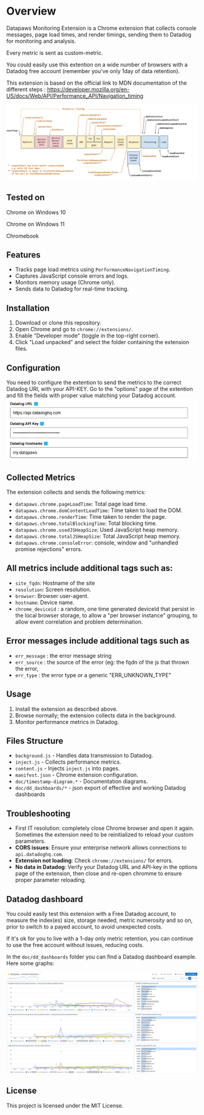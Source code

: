 # Overview
Datapaws Monitoring Extension is a Chrome extension that collects console messages, page load times, and render timings, sending them to Datadog for monitoring and analysis.

Every metric is sent as custom-metric.

You could easily use this extention on a wide number of browsers with a Datadog free account (remember you've only 1day of data retention).

This extension is based on the official link to MDN documentation of the different steps : https://developer.mozilla.org/en-US/docs/Web/API/Performance_API/Navigation_timing

![MDN Performance API - Navigation timing](https://github.com/gcaglio/ChromeExt-DataPaws/blob/main/doc/timestamp-diagram.png?raw=true)


## Tested on
Chrome on Windows 10

Chrome on Windows 11

Chromebook


## Features
- Tracks page load metrics using `PerformanceNavigationTiming`.
- Captures JavaScript console errors and logs.
- Monitors memory usage (Chrome only).
- Sends data to Datadog for real-time tracking.

## Installation
1. Download or clone this repository.
2. Open Chrome and go to `chrome://extensions/`.
3. Enable "Developer mode" (toggle in the top-right corner).
4. Click "Load unpacked" and select the folder containing the extension files.

## Configuration
You need to configure the extention to send the metrics to the correct Datadog URI, with your API-KEY. 
Go to the "options" page of the extention and fill the fields with proper value matching your Datadog account.
![Datapaws extension options configuration](https://github.com/gcaglio/ChromeExt-DataPaws/blob/main/doc/datapaws_options.png?raw=true)

## Collected Metrics
The extension collects and sends the following metrics:
* `datapaws.chrome.pageLoadTime`: Total page load time.
* `datapaws.chrome.domContentLoadTime`: Time taken to load the DOM.
* `datapaws.chrome.renderTime`: Time taken to render the page.
* `datapaws.chrome.totalBlockingTime`: Total blocking time.
* `datapaws.chrome.usedJSHeapSize`: Used JavaScript heap memory.
* `datapaws.chrome.totalJSHeapSize`: Total JavaScript heap memory.
* `datapaws.chrome.consoleError`: console, window and "unhandled promise rejections" errors.

## All metrics include additional tags such as:
* `site_fqdn`: Hostname of the site
* `resolution`: Screen resolution.
* `browser`: Browser user-agent.
* `hostname`: Device name.
* `chrome_deviceid` : a random, one time generated deviceId that persist in the local browser storage, to allow a "per browser instance" grouping, to allow event correlation and problem determination.

## Error messages include additional tags such as
* `err_message` : the error message string
* `err_source` : the source of the error (eg: the fqdn of the js that thrown the error,
*	`err_type` : the error type or a generic "ERR_UNKNOWN_TYPE"

## Usage
1. Install the extension as described above.
2. Browse normally; the extension collects data in the background.
3. Monitor performance metrics in Datadog.

## Files Structure
- `background.js` - Handles data transmission to Datadog.
- `inject.js` - Collects performance metrics.
- `content.js` - Injects `inject.js` into pages.
- `manifest.json` - Chrome extension configuration.
- `doc/timestamp-diagram.*` - Documentation diagrams.
- `doc/dd_dashboards/*` - json export of effective and working Datadog dashboards

## Troubleshooting
- First IT resolution: completely close Chrome browser and open it again. Sometimes the extension need to be reinitialized to reload your custom parameters.
- **CORS issues**: Ensure your enterprise network allows connections to `api.datadoghq.com`.
- **Extension not loading**: Check `chrome://extensions/` for errors.
- **No data in Datadog**: Verify your Datadog URL and API-key in the options page of the extension, then close and re-open chromme to ensure proper parameter reloading.


## Datadog dashboard
You could easily test this extension with a Free Datadog account, to measure the index(es) size, storage needed, metric numerosity and so on, prior to switch to a payed account, to avoid unexpected costs.

If it's ok for you to live with a 1-day only metric retention, you can continue to use the free account without issues, reducing costs.

In the `doc/dd_dashboards` folder you can find a Datadog dashboard example. Here some graphs:

![Datapaws dashboard sample graphs](https://github.com/gcaglio/ChromeExt-DataPaws/blob/main/doc/datapaws_dashboard_graphs.png?raw=true)





## License
This project is licensed under the MIT License.

